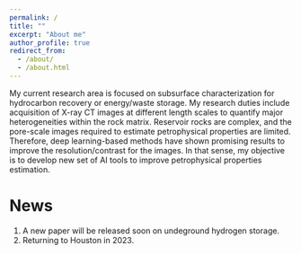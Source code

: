 ```yaml
---
permalink: /
title: ""
excerpt: "About me"
author_profile: true
redirect_from: 
  - /about/
  - /about.html
---
```


My current research area is focused on subsurface characterization for hydrocarbon recovery or energy/waste storage. My research duties include acquisition of X-ray CT images at different length scales to quantify major heterogeneities within the rock matrix. Reservoir rocks are complex, and the pore-scale images required to estimate petrophysical properties are limited. Therefore, deep learning-based methods have shown promising results to improve the resolution/contrast for the images. In that sense, my objective is to develop new set of AI tools to improve petrophysical properties estimation.

News
======
1. A new paper will be released soon on undeground hydrogen storage.
1. Returning to Houston in 2023. 
